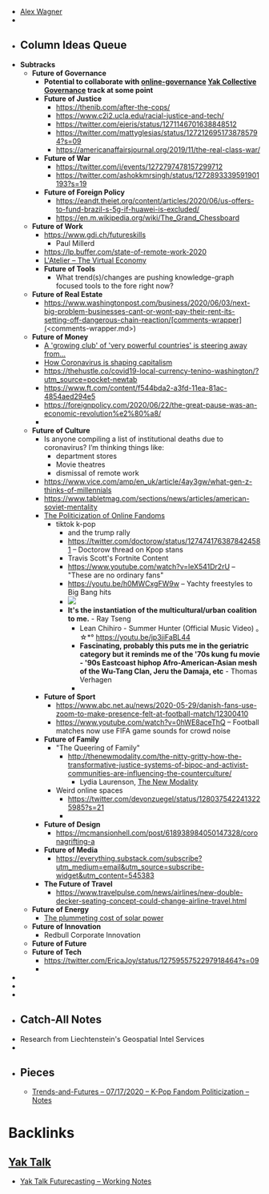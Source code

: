 - [Alex Wagner](<Alex Wagner.md>)
- 
- ## Column Ideas Queue
- __Subtracks__
    - **Future of Governance**
        - __Potential to collaborate with [online-governance](<online-governance.md>) [Yak Collective Governance](<Yak Collective Governance.md>) track at some point__
        - **Future of Justice**
            - https://thenib.com/after-the-cops/
            - https://www.c2i2.ucla.edu/racial-justice-and-tech/
            - https://twitter.com/ejeris/status/1271146701638848512
            - https://twitter.com/mattyglesias/status/1272126951738785794?s=09
            - https://americanaffairsjournal.org/2019/11/the-real-class-war/
        - **Future of War**
            - https://twitter.com/i/events/1272797478157299712
            - https://twitter.com/ashokkmrsingh/status/1272893339591901193?s=19
        - **Future of Foreign Policy**
            - https://eandt.theiet.org/content/articles/2020/06/us-offers-to-fund-brazil-s-5g-if-huawei-is-excluded/
            - https://en.m.wikipedia.org/wiki/The_Grand_Chessboard
    - **Future of Work**
        - https://www.gdi.ch/futureskills
            - Paul Millerd
        - https://lp.buffer.com/state-of-remote-work-2020
        - [L'Atelier – The Virtual Economy](https://atelier.net/virtual-economy/?fbclid=IwAR0btlF4I2c7xZEFyHNwZkeTRMA3H5iQxoRN3ngqu24tMxcGXVeW9JxUEtg)
        - **Future of Tools**
            - What trend(s)/changes are pushing knowledge-graph focused tools to the fore right now?
    - **Future of Real Estate**
        - https://www.washingtonpost.com/business/2020/06/03/next-big-problem-businesses-cant-or-wont-pay-their-rent-its-setting-off-dangerous-chain-reaction/[comments-wrapper](<comments-wrapper.md>)
    - **Future of Money**
        - [A 'growing club' of 'very powerful countries' is steering away from...](https://www.cnbc.com/2019/10/31/de-dollarization-russia-china-eu-are-motivated-to-shift-from-using-usd.html)
        - [How Coronavirus is shaping capitalism](https://sarasotainstitute.global/the-consumer-in-the-age-of-coronavirus/)
        - https://thehustle.co/covid19-local-currency-tenino-washington/?utm_source=pocket-newtab
        - https://www.ft.com/content/f544bda2-a3fd-11ea-81ac-4854aed294e5
        - https://foreignpolicy.com/2020/06/22/the-great-pause-was-an-economic-revolution%e2%80%a8/
        - 
    - **Future of Culture**
        - Is anyone compiling a list of institutional deaths due to coronavirus? I’m thinking things like: 
            - department stores 
            - Movie theatres 
            - dismissal of remote work
        - https://www.vice.com/amp/en_uk/article/4ay3gw/what-gen-z-thinks-of-millennials
        - https://www.tabletmag.com/sections/news/articles/american-soviet-mentality
        - [The Politicization of Online Fandoms](https://twitter.com/doctorow/status/1274741763878424581)
            -  tiktok k-pop 
                - and the trump rally
                - https://twitter.com/doctorow/status/1274741763878424581 – Doctorow thread on Kpop stans
                - Travis Scott's Fortnite Content
                - https://www.youtube.com/watch?v=leX541Dr2rU – "These are no ordinary fans"
                - https://youtu.be/h0MWCxgFW9w – Yachty freestyles to Big Bang hits
                - [![](https://media.discordapp.net/attachments/704004089385713719/726128571071856711/image0.png?width=453&height=540)](https://cdn.discordapp.com/attachments/704004089385713719/726128571071856711/image0.png)
                - __It's the instantiation of the multicultural/urban coalition to me.__ - Ray Tseng
                    - Lean Chihiro - Summer Hunter (Official Music Video) ｡☆*° https://youtu.be/jp3jiFaBL44
                    - __Fascinating, probably this puts me in the geriatric category but it reminds me of the '70s kung fu movie - '90s Eastcoast hiphop Afro-American-Asian mesh of the Wu-Tang Clan, Jeru the Damaja, etc__ - Thomas Verhagen
                    - 
        - **Future of Sport**
            - https://www.abc.net.au/news/2020-05-29/danish-fans-use-zoom-to-make-presence-felt-at-football-match/12300410
            - https://www.youtube.com/watch?v=0hWE8aceThQ – Football matches now use FIFA game sounds for crowd noise
        - **Future of Family**
            - "The Queering of Family"
                - http://thenewmodality.com/the-nitty-gritty-how-the-transformative-justice-systems-of-bipoc-and-activist-communities-are-influencing-the-counterculture/
                    - Lydia Laurenson, [The New Modality](http://thenewmodality.com/newmo-founder-lydia-laurenson/)
            - Weird online spaces
                - https://twitter.com/devonzuegel/status/1280375422413225985?s=21
                - 
        - **Future of Design**
            - https://mcmansionhell.com/post/618938984050147328/coronagrifting-a
        - **Future of Media**
            - https://everything.substack.com/subscribe?utm_medium=email&utm_source=subscribe-widget&utm_content=545383
        - **The Future of Travel**
            - https://www.travelpulse.com/news/airlines/new-double-decker-seating-concept-could-change-airline-travel.html
    - **Future of Energy**
        - [The plummeting cost of solar power](https://rameznaam.com/2020/05/14/solars-future-is-insanely-cheap-2020/?fbclid=IwAR2DCpzrY7-m9OScUSfpbpOSnQrJOjSwiHDmiFp74p6BHrrTvv3vH1Lr6Pg)
    - **Future of Innovation**
        - Redbull Corporate Innovation
    - **Future of Future**
    - **Future of Tech**
        - https://twitter.com/EricaJoy/status/1275955752297918464?s=09
        - 
- 
- 
- 
- ## Catch-All Notes
- Research from Liechtenstein's Geospatial Intel Services
- 
- ## Pieces
    - [Trends-and-Futures – 07/17/2020 – K-Pop Fandom Politicization – Notes](<Trends-and-Futures – 07/17/2020 – K-Pop Fandom Politicization – Notes.md>)

# Backlinks
## [Yak Talk](<Yak Talk.md>)
- [Yak Talk Futurecasting – Working Notes](<Yak Talk Futurecasting – Working Notes.md>)

